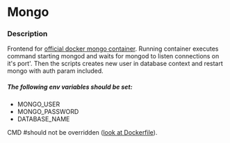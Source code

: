 # Mongo
### Description
Frontend for [official docker mongo container](https://hub.docker.com/_/mongo/).
Running container executes command starting mongod
and waits for mongod to listen connections on it's port'.
Then the scripts creates new user in database context
and restart mongo with auth param included.

##### The following env variables should be set:
 * MONGO_USER
 * MONGO_PASSWORD
 * DATABASE_NAME

CMD #should not be overridden ([look at Dockerfile](Dockerfile)).